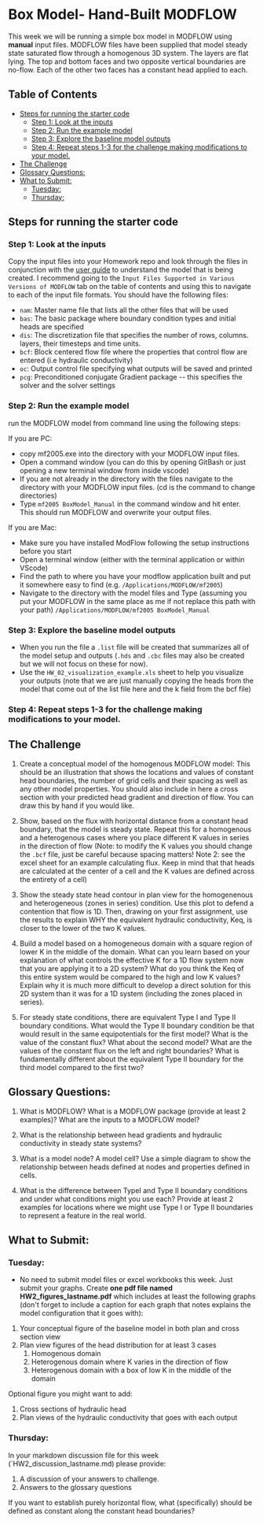 # Box Model- Hand-Built MODFLOW <!-- omit in toc -->

This week we will be running a simple box model in MODFLOW using **manual** input files. MODFLOW files have been supplied that model steady state saturated flow through a homogenous 3D system.  The layers are flat lying.  The top and bottom faces and two opposite vertical boundaries are no-flow.  Each of the other two faces has a constant head applied to each.

## Table of Contents <!-- omit in toc -->
- [Steps for running the starter code](#steps-for-running-the-starter-code)
  - [Step 1: Look at the inputs](#step-1-look-at-the-inputs)
  - [Step 2: Run the example model](#step-2-run-the-example-model)
  - [Step 3: Explore the baseline model outputs](#step-3-explore-the-baseline-model-outputs)
  - [Step 4: Repeat steps 1-3 for the challenge making modifications to your model.](#step-4-repeat-steps-1-3-for-the-challenge-making-modifications-to-your-model)
- [The Challenge](#the-challenge)
- [Glossary Questions:](#glossary-questions)
- [What to Submit:](#what-to-submit)
  - [Tuesday:](#tuesday)
  - [Thursday:](#thursday)


## Steps for running the starter code
### Step 1: Look at the inputs 
Copy the input files into your Homework repo and look through the files in conjunction with the 
[user guide](https://water.usgs.gov/ogw/modflow/MODFLOW-2005-Guide/) to understand the model that is being created. I recommend going to the `Input Files Supported in Various Versions of MODFLOW` tab on the table of contents and using this to navigate to each of the input file formats. 
You should have the following files: 
- `nam`: Master name file that lists all the other files that will be used
- `bas`: The basic package where boundary condition types and initial heads are specified
- `dis`: The discretization file that specifies the number of rows, columns. layers, their timesteps and time units.
- `bcf`: Block centered flow file where the properties that control flow are entered (i.e hydraulic conductivity)
- `oc`: Output control file specifying what outputs will be saved and printed
- `pcg`: Preconditioned conjugate Gradient package -- this specifies the solver and the solver settings

### Step 2: Run the example model 
 run the MODFLOW model from command line using the following steps:

If you are PC: 
 - copy mf2005.exe into the directory with your MODFLOW input files.
 - Open a command window (you can do this by opening GitBash or just opening a new terminal window from inside vscode) 
 - If you are not already in the directory with the files navigate to the directory with your MODFLOW input files.  (cd is the command to change directories)
- Type `mf2005 BoxModel_Manual` in the command window and hit enter.  This should run MODFLOW and overwrite your output files.

If you are Mac: 
  - Make sure you have installed ModFlow following the setup instructions before you start 
  - Open a terminal window (either with the terminal application or within VScode)
  - Find the path to where you have your modflow application built and put it somewhere easy to find (e.g. `/Applications/MODFLOW/mf2005`)
  - Navigate to the directory with the model files and Type (assuming you put your MODFLOW in the same place as me if not replace this path with your path) `/Applications/MODFLOW/mf2005 BoxModel_Manual`

### Step 3: Explore the baseline model outputs
- When you run the file a `.list` file will be created that summarizes all of the model setup and outputs (`.hds` and `.cbc` files may also be created but we will not focus on these for now). 
- Use the `HW_02_visualization_example.xls` sheet to help you visualize your outputs (note that we are just manually copying the heads from the model that come out of the list file here and the k field from the bcf file)

### Step 4: Repeat steps 1-3 for the challenge making modifications to your model. 


## The Challenge 
1. Create a conceptual model of the homogenous MODFLOW model: This should be an illustration that shows the locations and values of constant head boundaries, the number of grid cells and their spacing as well as any other model properties. You should also include in here a cross section with your predicted head gradient and direction of flow.  You can draw this by hand if you would like. 

2. Show, based on the flux with horizontal distance from a constant head boundary, that the model is steady state.  Repeat this for a homogenous and a heterogenous cases where you place different K values in series in the direction of flow (Note: to modify the K values you should change the `.bcf` file, just be careful because spacing matters!  Note 2: see the excel sheet for an example calculating flux. Keep in mind that that heads are calculated at the center of a cell and the K values are defined across the entirety of a cell)

3. Show the steady state head contour in plan view for the homogenenous and heterogeneous (zones in series) condition.  Use this plot to defend a contention that flow is 1D.  Then, drawing on your first assignment, use the results to explain WHY the equivalent hydraulic conductivity, Keq, is closer to the lower of the two K values.

4. Build a model based on a homogeneous domain with a square region of lower K in the middle of the domain.  What can you learn based on your explanation of what controls the effective K for a 1D flow system now that you are applying it to a 2D system?  What do you think the Keq of this entire system would be compared to the high and low K values?  Explain why it is much more difficult to develop a direct solution for this 2D system than it was for a 1D system (including the zones placed in series). 
   
5. For steady state conditions, there are equivalent Type I and Type II boundary conditions.  What would the Type II boundary condition be that would result in the same equipotentials for the first model?  What is the value of the constant flux?  What about the second model?  What are the values of the constant flux on the left and right boundaries?  What is fundamentally different about the equivalent Type II boundary for the third model compared to the first two? 

## Glossary Questions:
1. What is MODFLOW?  What is a MODFLOW package (provide at least 2 examples)?  What are the inputs to a MODFLOW model?
   
2. What is the relationship between head gradients and hydraulic conductivity in steady state systems? 

3. What is a model node?  A model cell?  Use a simple diagram to show the relationship between heads defined at nodes and properties defined in cells.
   
4. What is the difference between TypeI and Type II boundary conditions and under what conditions might you use each? Provide at least 2 examples for locations where we might use Type I or Type II boundaries to represent a feature in the real world. 


## What to Submit: 
###  Tuesday: 
- No need to submit model files or excel workbooks this week. Just submit your graphs. Create **one pdf file named HW2_figures_lastname.pdf** which includes at least the following graphs (don't forget to include a caption for each graph that notes explains the model configuration that it goes with):
1. Your conceptual figure of the baseline model in both plan and cross section view
2. Plan view figures of the head distribution for at least 3 cases 
   1. Homogenous domain 
   2. Heterogenous domain where K varies in the direction of flow
   3. Heterogenous domain with a box of low K in the middle of the domain 

Optional figure you might want to add: 
1. Cross sections of hydraulic head 
2. Plan views of the hydraulic conductivity that goes with each output

### Thursday: 
In your markdown discussion file for this week (`HW2_discussion_lastname.md) please provide:
1) A discussion of your answers to challenge. 
2) Answers to the glossary questions


If you want to establish purely horizontal flow, what (specifically) should be defined as constant along the constant head boundaries?



